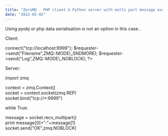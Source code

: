 ```yaml
---
title: "ZeroMQ - PHP client & Python server with multi part message example"
date: "2012-05-02"
---
```


  
Using pyobj or php data serialisation is not an option in this case..  
  
Client:  
  
<?php  
$context = new ZMQContext();  
$requester = new ZMQSocket($context, ZMQ::SOCKET\_REQ);  
$requester->connect("tcp://localhost:9999");  
$requester->send("Filename",ZMQ::MODE\_SNDMORE);  
$requester->send("Log",ZMQ::MODE\_NOBLOCK);  
?>  
  
Server:  
  

import zmq  

context = zmq.Context()  
socket = context.socket(zmq.REP)  
socket.bind("tcp://\*:9999")

  
while True:  
  
message = socket.recv\_multipart()  
print message\[0\]+":"+message\[1\]  
socket.send("OK",zmq.NOBLOCK)
